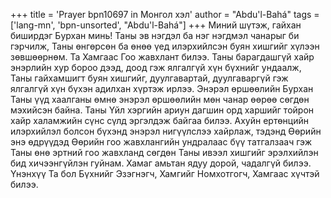 +++
title = 'Prayer bpn10697 in Монгол хэл'
author = "Abdu'l-Bahá"
tags = ['lang-mn', 'bpn-unsorted', "Abdu'l-Bahá"]
+++
Миний шүтэж, гайхан биширдэг Бурхан минь!  Таны эв нэгдэл ба нэг нэгдмэл чанарыг би гэрчилж, Таны өнгөрсөн ба өнөө үед илэрхийлсэн буян хишгийг хүлээн зөвшөөрнөм.  Та Хамгаас Гоо жавхлант билээ.  Таны барагдашгүй хайр энэрлийн хур бороо дээд, доод гэж ялгалгүй хүн бүхнийг ундаалж, Таны гайхамшигт буян хишгийг, дуулгавартай, дуулгаваргүй гэж ялгалгүй хүн бүхэн адилхан хүртэж ирлээ.
	Энэрэл өршөөлийн Бурхан Таны үүд хаалганы өмнө энэрэл өршөөлийн мөн чанар өөрөө сөгдөн мэхийсэн байна. Таны Үйл хэргийн ариун дагшин орд харшийг тойрон хайр халамжийн сүнс сүлд эргэлдэж байгаа билээ.  Ахуйн ертөнцийн илэрхийлэл болсон бүхэнд энэрэл нигүүлслээ хайрлаж, тэдэнд Өөрийн энэ өдрүүдэд Өөрийн гоо жавхлангийн ундралаас бүү татгалзаач гэж Таны өнө эртний гоо жавхланд сөгдөн Таны ивээл хишгийг эрэлхийлэн бид хичээнгүйлэн гуйнам. 
	Хамаг амьтан ядуу дорой, чадалгүй билээ.  Үнэнхүү Та бол Бүхнийг Эзэгнэгч, Хамгийг Номхотгогч, Хамгаас хүчтэй билээ.
